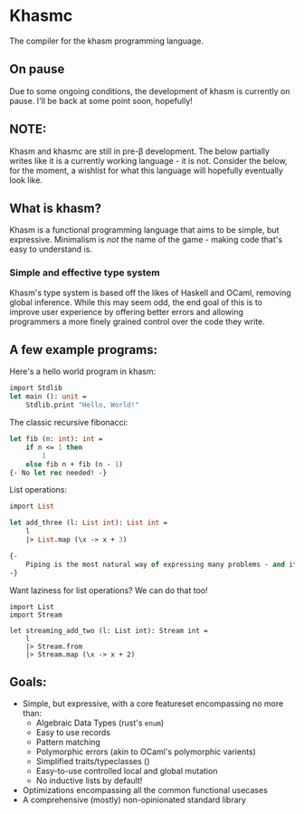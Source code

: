 # Khasmc

The compiler for the khasm programming language.

## On pause

Due to some ongoing conditions, the development of khasm is currently on pause. I'll be back at some point soon, hopefully!

## NOTE:

Khasm and khasmc are still in pre-β development.
The below partially writes like it is a currently working language - it is not.
Consider the below, for the moment, a wishlist for what this language will hopefully eventually look like.

## What is khasm?

Khasm is a functional programming language that aims to be simple, but expressive. Minimalism is *not* the name of the game - making code that's easy to understand is.

### Simple and effective type system

Khasm's type system is based off the likes of Haskell and OCaml, removing global inference. While this may seem odd, the end goal of this is to improve user experience by offering better errors and allowing programmers a more finely grained control over the code they write.

## A few example programs:

Here's a hello world program in khasm:

```ocaml
import Stdlib
let main (): unit =
    Stdlib.print "Hello, World!"
```

The classic recursive fibonacci:
```ocaml
let fib (n: int): int =
    if n <= 1 then
        1
    else fib n + fib (n - 1)
{- No let rec needed! -}
```

List operations:
```ocaml
import List

let add_three (l: List int): List int =
    l
    |> List.map (\x -> x + 3)

{- 
    Piping is the most natural way of expressing many problems - and it's always optimized away.
-}

```
Want laziness for list operations? We can do that too!
```
import List
import Stream

let streaming_add_two (l: List int): Stream int =
    l
    |> Stream.from
    |> Stream.map (\x -> x + 2)
```

## Goals:
- Simple, but expressive, with a core featureset encompassing no more than:
  - Algebraic Data Types (rust's `enum`)
  - Easy to use records
  - Pattern matching
  - Polymorphic errors (akin to OCaml's polymorphic varients)
  - Simplified traits/typeclasses ()
  - Easy-to-use controlled local and global mutation
  - No inductive lists by default!
- Optimizations encompassing all the common functional usecases
- A comprehensive (mostly) non-opinionated standard library
